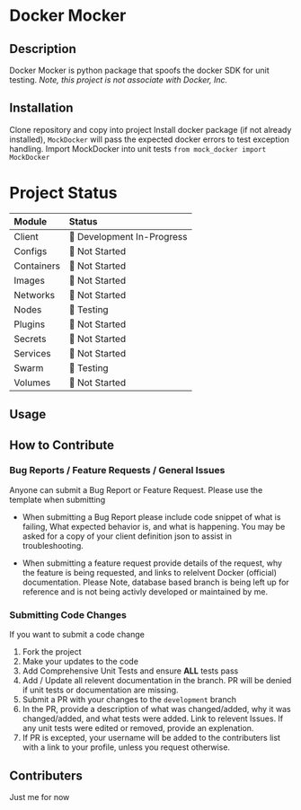 # Docker Mocker

## Description
Docker Mocker is python package that spoofs the docker SDK for unit testing. *Note, this project is not associate with Docker, Inc.*


## Installation
Clone repository and copy into project
Install docker package (if not already installed), `MockDocker` will pass the expected docker errors to test exception handling.
Import MockDocker into unit tests `from mock_docker import MockDocker`


# Project Status
<!---
Emoji Codes for Project Status
:red_circle: Not Started
:large_orange_diamond: Development In-Progress
:large_blue_diamond: Testing
:heavy_check_mark: Complete
--->
| Module | Status |
| :--- | :--- |
| Client | :large_orange_diamond: Development In-Progress |
| Configs | :red_circle: Not Started |
| Containers | :red_circle: Not Started |
| Images | :red_circle: Not Started |
| Networks | :red_circle: Not Started |
| Nodes | :large_blue_diamond: Testing |
| Plugins | :red_circle: Not Started |
| Secrets | :red_circle: Not Started |
| Services | :red_circle: Not Started |
| Swarm | :large_blue_diamond: Testing |
| Volumes | :red_circle: Not Started |

## Usage



## How to Contribute

### Bug Reports / Feature Requests / General Issues
Anyone can submit a Bug Report or Feature Request. Please use the template when submitting
- When submitting a Bug Report please include code snippet of what is failing, What expected behavior is, and what is happening. You may be asked for a copy of your client definition json to assist in troubleshooting.

- When submitting a feature request provide details of the request, why the feature is being requested, and links to relelvent Docker (official) documentation. Please Note, database based branch is being left up for reference and is not being activly developed or maintained by me.

### Submitting Code Changes
If you want to submit a code change
1. Fork the project
1. Make your updates to the code
1. Add Comprehensive Unit Tests and ensure **ALL** tests pass
1. Add / Update all relevent documentation in the branch. PR will be denied if unit tests or documentation are missing. 
1. Submit a PR with your changes to the `development` branch
1. In the PR, provide a description of what was changed/added, why it was changed/added, and what tests were added. Link to relevent Issues. If any unit tests were edited or removed, provide an explenation.
1. If PR is excepted, your username will be added to the contributers list with a link to your profile, unless you request otherwise. 

## Contributers
Just me for now